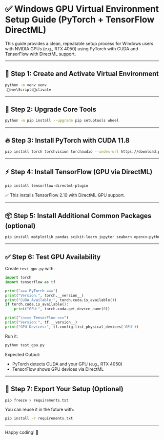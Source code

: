 
# ✅ Windows GPU Virtual Environment Setup Guide (PyTorch + TensorFlow DirectML)

This guide provides a clean, repeatable setup process for Windows users with NVIDIA GPUs (e.g., RTX 4050) using PyTorch with CUDA and TensorFlow with DirectML support.

---

## 🔧 Step 1: Create and Activate Virtual Environment

```bash
python -m venv venv
.env\Scriptsctivate
```

---

## 🚀 Step 2: Upgrade Core Tools

```bash
python -m pip install --upgrade pip setuptools wheel
```

---

## 🔥 Step 3: Install PyTorch with CUDA 11.8

```bash
pip install torch torchvision torchaudio --index-url https://download.pytorch.org/whl/cu118
```

---

## ⚡ Step 4: Install TensorFlow (GPU via DirectML)

```bash
pip install tensorflow-directml-plugin
```

✅ This installs TensorFlow 2.10 with DirectML GPU support.

---

## 📦 Step 5: Install Additional Common Packages (optional)

```bash
pip install matplotlib pandas scikit-learn jupyter seaborn opencv-python
```

---

## ✅ Step 6: Test GPU Availability

Create `test_gpu.py` with:

```python
import torch
import tensorflow as tf

print("=== PyTorch ===")
print("Version:", torch.__version__)
print("CUDA Available:", torch.cuda.is_available())
if torch.cuda.is_available():
    print("GPU:", torch.cuda.get_device_name(0))

print("\n=== TensorFlow ===")
print("Version:", tf.__version__)
print("GPU Devices:", tf.config.list_physical_devices('GPU'))
```

Run it:

```bash
python test_gpu.py
```

Expected Output:
- PyTorch detects CUDA and your GPU (e.g., RTX 4050)
- TensorFlow shows GPU devices via DirectML

---

## 📄 Step 7: Export Your Setup (Optional)

```bash
pip freeze > requirements.txt
```

You can reuse it in the future with:

```bash
pip install -r requirements.txt
```

---

Happy coding! 🎯
